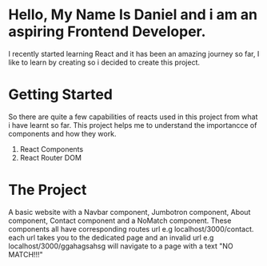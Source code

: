 # Hello, My Name Is Daniel and i am an aspiring Frontend Developer.

I recently started learning React and it has been an amazing journey so far, I like to learn by creating so i decided to create this project.

# Getting Started
So there are quite a few capabilities of reacts used in this project from what i have learnt so far. This project helps me to understand the importancce of components and how they work.
1. React Components
2. React Router DOM

# The Project
A basic website with a Navbar component, Jumbotron component, About component, Contact component and a NoMatch component. These components all have corresponding routes url e.g localhost/3000/contact. each url takes you to the dedicated page and an invalid url e.g localhost/3000/ggahagsahsg will navigate to a page with a text "NO MATCH!!!"
